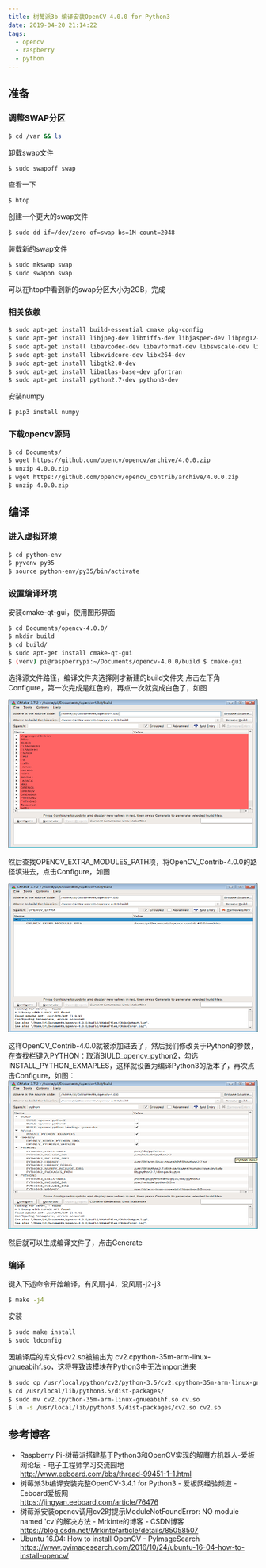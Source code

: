 ```yaml
---
title: 树莓派3b 编译安装OpenCV-4.0.0 for Python3
date: 2019-04-20 21:14:22
tags: 
  - opencv
  - raspberry
  - python
---
```


## 准备

### 调整SWAP分区

``` bash
$ cd /var && ls
```
卸载swap文件
``` bash
$ sudo swapoff swap
```
查看一下
``` bash
$ htop
```
创建一个更大的swap文件
``` bash
$ sudo dd if=/dev/zero of=swap bs=1M count=2048
```
装载新的swap文件
``` bash
$ sudo mkswap swap 
$ sudo swapon swap 
```
可以在htop中看到新的swap分区大小为2GB，完成

### 相关依赖

``` bash
$ sudo apt-get install build-essential cmake pkg-config
$ sudo apt-get install libjpeg-dev libtiff5-dev libjasper-dev libpng12-dev
$ sudo apt-get install libavcodec-dev libavformat-dev libswscale-dev libv4l-dev
$ sudo apt-get install libxvidcore-dev libx264-dev
$ sudo apt-get install libgtk2.0-dev
$ sudo apt-get install libatlas-base-dev gfortran
$ sudo apt-get install python2.7-dev python3-dev
```

安装numpy
``` bash
$ pip3 install numpy
```

### 下载opencv源码
``` bash
$ cd Documents/
$ wget https://github.com/opencv/opencv/archive/4.0.0.zip
$ unzip 4.0.0.zip
$ wget https://github.com/opencv/opencv_contrib/archive/4.0.0.zip
$ unzip 4.0.0.zip
```

## 编译

### 进入虚拟环境
``` bash
$ cd python-env
$ pyvenv py35
$ source python-env/py35/bin/activate
```

### 设置编译环境
安装cmake-qt-gui，使用图形界面
``` bash
$ cd Documents/opencv-4.0.0/
$ mkdir build
$ cd build/
$ sudo apt-get install cmake-qt-gui
$ (venv) pi@raspberrypi:~/Documents/opencv-4.0.0/build $ cmake-gui
```

选择源文件路径，编译文件夹选择刚才新建的build文件夹
点击左下角Configure，第一次完成是红色的，再点一次就变成白色了，如图</br>

<img src = "树莓派3b 编译安装OpenCV-4.0.0 for Python3/01.png" width=600 height=300>

然后查找OPENCV_EXTRA_MODULES_PATH项，将OpenCV_Contrib-4.0.0的路径填进去，点击Configure，如图

<img src = "树莓派3b 编译安装OpenCV-4.0.0 for Python3/02.png" width=600 height=300>

这样OpenCV_Contrib-4.0.0就被添加进去了，然后我们修改关于Python的参数，在查找栏键入PYTHON：取消BIULD_opencv_python2，勾选INSTALL_PYTHON_EXMAPLES，这样就设置为编译Python3的版本了，再次点击Configure，如图：
<img src = "树莓派3b 编译安装OpenCV-4.0.0 for Python3/03.png" width=600 height=300>

然后就可以生成编译文件了，点击Generate</br>

### 编译
键入下述命令开始编译，有风扇-j4，没风扇-j2-j3
``` bash
$ make -j4
```
安装
``` bash
$ sudo make install 
$ sudo ldconfig
```
因编译后的库文件cv2.so被输出为 cv2.cpython-35m-arm-linux-gnueabihf.so，这将导致该模块在Python3中无法import进来
``` bash
$ sudo cp /usr/local/python/cv2/python-3.5/cv2.cpython-35m-arm-linux-gnueabihf.so /usr/local/lib/python3.5/dist-packages
$ cd /usr/local/lib/python3.5/dist-packages/
$ sudo mv cv2.cpython-35m-arm-linux-gnueabihf.so cv.so
$ ln -s /usr/local/lib/python3.5/dist-packages/cv2.so cv2.so
```

## 参考博客 

* Raspberry Pi-树莓派搭建基于Python3和OpenCV实现的解魔方机器人-爱板网论坛 - 电子工程师学习交流园地</br>http://www.eeboard.com/bbs/thread-99451-1-1.html
* 树莓派3b编译安装完整OpenCV-3.4.1 for Python3 - 爱板网经验频道 - Eeboard爱板网</br>https://jingyan.eeboard.com/article/76476
* 树莓派安装opencv调用cv2时提示ModuleNotFoundError: NO module named 'cv'的解决方法 - Mrkinte的博客 - CSDN博客</br>https://blog.csdn.net/Mrkinte/article/details/85058507
* Ubuntu 16.04: How to install OpenCV - PyImageSearch</br>https://www.pyimagesearch.com/2016/10/24/ubuntu-16-04-how-to-install-opencv/

